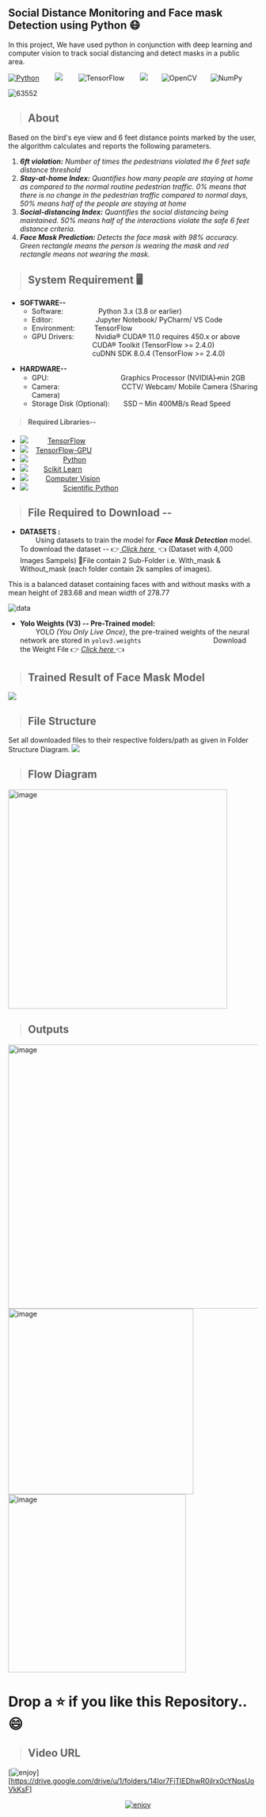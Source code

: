## Social Distance Monitoring and Face mask Detection using Python :mask:
In this project, We have used python in conjunction with deep learning and computer vision to track social distancing and detect masks in a public area.

[![Python](https://img.shields.io/badge/python-3670A0?style=for-the-badge&logo=python&logoColor=ffdd54)](https://www.python.org/)   &nbsp;&nbsp;&nbsp;&nbsp;&nbsp;&nbsp;&nbsp;![](https://img.shields.io/badge/yolo%20-v3-yellowgreen?style=for-the-badge&logo=Yolo)&nbsp;&nbsp;&nbsp;&nbsp;&nbsp;&nbsp;&nbsp; ![TensorFlow](https://img.shields.io/badge/TensorFlow-%23FF6F00.svg?style=for-the-badge&logo=TensorFlow&logoColor=white) &nbsp;&nbsp;&nbsp;&nbsp;&nbsp;&nbsp;&nbsp;![](https://img.shields.io/badge/jupyter-%23FA0F00.svg?style=for-the-badge&logo=jupyter&logoColor=white)&nbsp;&nbsp;&nbsp;&nbsp;&nbsp;&nbsp;&nbsp;![OpenCV](https://img.shields.io/badge/opencv-%23white.svg?style=for-the-badge&logo=opencv&logoColor=white)&nbsp;&nbsp;&nbsp;&nbsp;&nbsp;&nbsp;&nbsp;![NumPy](https://img.shields.io/badge/numpy-%23013243.svg?style=for-the-badge&logo=numpy&logoColor=white)&nbsp;&nbsp;&nbsp;&nbsp;&nbsp;&nbsp;&nbsp;


![63552](https://user-images.githubusercontent.com/60310409/207961393-356f565a-cc83-4ef5-b328-9b285270d2f6.jpg)
 &nbsp;&nbsp;&nbsp;&nbsp;&nbsp;&nbsp;&nbsp;&nbsp;&nbsp;&nbsp;&nbsp;&nbsp;&nbsp;&nbsp;&nbsp;&nbsp;&nbsp;&nbsp;&nbsp;&nbsp;&nbsp;&nbsp; &nbsp;&nbsp;&nbsp;&nbsp;&nbsp;&nbsp;&nbsp;&nbsp; &nbsp;&nbsp;&nbsp;&nbsp;&nbsp;&nbsp;&nbsp;&nbsp; &nbsp;&nbsp;&nbsp;&nbsp;&nbsp;&nbsp;&nbsp;&nbsp; &nbsp;&nbsp;&nbsp;&nbsp;&nbsp;&nbsp;&nbsp;&nbsp; &nbsp;&nbsp;&nbsp;&nbsp;&nbsp;&nbsp;&nbsp;&nbsp; &nbsp;&nbsp;&nbsp; 
 
> ## About
Based on the bird's eye view and 6 feet distance points marked by the user, the
algorithm calculates and reports the following parameters.
1. ***6ft violation:*** *Number of times the pedestrians violated the 6 feet safe distance
threshold*
2. ***Stay-at-home Index:*** *Quantifies how many people are staying at home as
compared to the normal routine pedestrian traffic. 0% means that there is no change in
the pedestrian traffic compared to normal days, 50% means half of the people are
staying at home*
3. ***Social-distancing Index:*** *Quantifies the social distancing being maintained. 50%
means half of the interactions violate the safe 6 feet distance criteria.*
4. ***Face Mask Prediction:*** *Detects the face mask with 98% accuracy. Green rectangle
means the person is wearing the mask and red rectangle means not wearing the mask.*
> ## System Requirement  :desktop_computer:

 -  **SOFTWARE--**
	 &nbsp; &nbsp; &nbsp;   
	 * Software: &nbsp;&nbsp;&nbsp;&nbsp;&nbsp;&nbsp;&nbsp;&nbsp;&nbsp;&nbsp;&nbsp;&nbsp;&nbsp;&nbsp;&nbsp;&nbsp; Python 3.x (3.8 or earlier) 
	 * Editor: &nbsp; &nbsp; &nbsp;&nbsp; &nbsp; &nbsp;&nbsp;&nbsp;&nbsp;&nbsp;&nbsp;&nbsp;&nbsp;&nbsp;&nbsp;&nbsp; Jupyter Notebook/ PyCharm/ VS Code </br>
	 * Environment: &nbsp; &nbsp; &nbsp;&nbsp; &nbsp; TensorFlow 
	 * GPU Drivers:&nbsp; &nbsp; &nbsp;&nbsp; &nbsp; &nbsp; Nvidia® CUDA® 11.0 requires 450.x or above 
		</br>&nbsp;&nbsp;&nbsp;&nbsp;&nbsp;&nbsp;&nbsp;&nbsp;&nbsp;&nbsp;&nbsp;&nbsp;&nbsp;&nbsp;&nbsp;&nbsp;&nbsp;&nbsp;&nbsp;&nbsp;&nbsp;&nbsp;&nbsp;&nbsp;&nbsp;&nbsp;&nbsp;&nbsp;&nbsp;&nbsp; CUDA® Toolkit (TensorFlow >= 2.4.0) 
		</br> &nbsp;&nbsp;&nbsp;&nbsp;&nbsp;&nbsp;&nbsp;&nbsp;&nbsp;&nbsp;&nbsp;&nbsp;&nbsp;&nbsp;&nbsp;&nbsp;&nbsp;&nbsp;&nbsp;&nbsp;&nbsp;&nbsp;&nbsp;&nbsp;&nbsp;&nbsp;&nbsp;&nbsp;&nbsp;&nbsp;&nbsp;cuDNN SDK 8.0.4 (TensorFlow >= 2.4.0)
* **HARDWARE--**
	* GPU: &nbsp;&nbsp;&nbsp;&nbsp;&nbsp; &nbsp;&nbsp;&nbsp; &nbsp;&nbsp;&nbsp;&nbsp;&nbsp;&nbsp;&nbsp;&nbsp;&nbsp;&nbsp;&nbsp;&nbsp;&nbsp;&nbsp;&nbsp;&nbsp;&nbsp;&nbsp;&nbsp;&nbsp;&nbsp;&nbsp;&nbsp;&nbsp;&nbsp; Graphics Processor (NVIDIA) ̶min 2GB 	
	*	Camera: &nbsp;&nbsp;&nbsp;&nbsp;&nbsp;&nbsp;&nbsp;&nbsp;  &nbsp;&nbsp;&nbsp;&nbsp;&nbsp;&nbsp;&nbsp;&nbsp;&nbsp;&nbsp;&nbsp;&nbsp;&nbsp;&nbsp;&nbsp;&nbsp;&nbsp;&nbsp;&nbsp;&nbsp;&nbsp;&nbsp;CCTV/ Webcam/ Mobile Camera (Sharing Camera) 
	*	Storage Disk (Optional): &nbsp;&nbsp;&nbsp;&nbsp;&nbsp;&nbsp;SSD – Min 400MB/s Read Speed	

> #### Required Libraries--
* ![](https://img.shields.io/badge/TensorFlow-v2.4.0-blue)   &nbsp; &nbsp; &nbsp;  &nbsp;&nbsp;  [TensorFlow](https://pypi.org/project/tensorflow/)
* ![](https://img.shields.io/badge/TensorFlow--GPU-v2.4.0-blue) &nbsp;   &nbsp;[TensorFlow-GPU](https://pypi.org/project/tensorflow-gpu/)
* ![](https://img.shields.io/badge/python-v3.7-blue) &nbsp; &nbsp; &nbsp; &nbsp; &nbsp; &nbsp; &nbsp; &nbsp;&nbsp;  [Python](https://www.python.org/downloads/)
*  ![](https://img.shields.io/badge/SciKit%20Learn-v0.24.0-blue) &nbsp; &nbsp; &nbsp;&nbsp; [Scikit Learn](https://pypi.org/project/scikit-learn/)
* ![](https://img.shields.io/badge/Open%20CV-v4.4.0.46-blue)    &nbsp;   &nbsp; &nbsp; &nbsp; [Computer Vision](https://pypi.org/project/opencv-python/)
* ![](https://img.shields.io/badge/SciPy-v1.6.0-blue) &nbsp;   &nbsp; &nbsp;  &nbsp; &nbsp; &nbsp; &nbsp;  &nbsp;  &nbsp;[Scientific Python](https://pypi.org/project/scipy/)

 
> ## File Required to Download -- 
 * **DATASETS :** </br>
	 &nbsp;  &nbsp;  &nbsp;  &nbsp; Using datasets to train the model for ***Face Mask Detection*** model. To download the dataset -- :point_right:<a href="https://www.kaggle.com/shantanu1118/face-mask-detection-dataset-with-4k-samples"> *Click here* </a>  &nbsp;:point_left: (Dataset with 4,000 Images Sampels) :star2:File contain 2 Sub-Folder i.e. With_mask & Without_mask (each folder contain 2k samples of images). 
	 
This is a balanced dataset containing faces with and without masks with a mean height of 283.68 and mean width of 278.77

![data](https://user-images.githubusercontent.com/47710229/97522777-a243d080-19f4-11eb-93c9-04dea6ceec6c.png)


 *	 **Yolo Weights  (V3) -- Pre-Trained model:**   
 &nbsp; &nbsp; &nbsp; &nbsp; YOLO *(You Only Live Once)*, the pre-trained weights of the neural network are stored in `yolov3.weights`
 &nbsp; &nbsp; &nbsp; &nbsp; &nbsp; &nbsp; &nbsp; &nbsp; &nbsp; &nbsp; &nbsp; &nbsp; &nbsp; &nbsp; &nbsp; &nbsp; &nbsp; &nbsp; Download the Weight File :point_right: <a href="https://drive.google.com/file/d/1MILq56BADd3Tj173HekMm6aycLx9gruk/view?usp=sharing">*Click here* </a> :point_left: 


> ## Trained Result of Face Mask Model
![](https://github.com/Shantanugupta1118/Social-Distancing-and-Face-Mask-Detection/blob/main/plot.png)
> ## File Structure 
Set all downloaded files to their respective folders/path as given in Folder Structure Diagram.
![](https://github.com/Shantanugupta1118/Social-Distancing-and-Face-Mask-Detection/blob/main/Folder%20Structure.png)
>## Flow Diagram
<img width="442" alt="image" src="https://user-images.githubusercontent.com/60310409/207964712-096ec1bd-ab39-4534-b591-183aecbc52c1.png">


> ## Outputs
<img width="532" alt="image" src="https://user-images.githubusercontent.com/60310409/207964206-9bb6473a-67bc-4c86-9c20-0ead8b38912d.png">
<img width="374" alt="image" src="https://user-images.githubusercontent.com/60310409/207964500-b8996ca7-46f9-4079-8c93-4ae5ec4b0243.png">
<img width="359" alt="image" src="https://user-images.githubusercontent.com/60310409/207964428-328518e8-3c8a-490d-842c-7cbb543453f2.png">

# Drop a :star: if you like this Repository.. :smile: 

>## Video URL
[![enjoy][enjoy-image]][https://drive.google.com/drive/u/1/folders/14Ior7FjTIEDhwR0jIrx0cYNpsUoVkKsF]
 
&nbsp;&nbsp;&nbsp;&nbsp;&nbsp;&nbsp;&nbsp;&nbsp;&nbsp;&nbsp;&nbsp;&nbsp;&nbsp;&nbsp;&nbsp;&nbsp;&nbsp;&nbsp;&nbsp;&nbsp;&nbsp;&nbsp;&nbsp;&nbsp;&nbsp;&nbsp;&nbsp;&nbsp;&nbsp;&nbsp;&nbsp;&nbsp;&nbsp;&nbsp;&nbsp;&nbsp;&nbsp;&nbsp;&nbsp;&nbsp;&nbsp;&nbsp;&nbsp;&nbsp;&nbsp;&nbsp;&nbsp;&nbsp;&nbsp;&nbsp;&nbsp;&nbsp;&nbsp;&nbsp;&nbsp;&nbsp;&nbsp;&nbsp;&nbsp;&nbsp;[![enjoy][enjoy-image]][linkedin-url] &nbsp;&nbsp;&nbsp;&nbsp; 

[enjoy-image]: https://img.shields.io/badge/Enjoy%20this%3F-Say%20Thanks!-yellow
[linkedin-url]: https://www.linkedin.com/in/am03aman/

